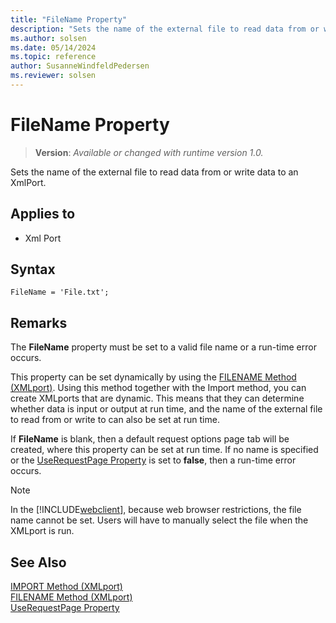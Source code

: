 ```yaml
---
title: "FileName Property"
description: "Sets the name of the external file to read data from or write data to an XmlPort."
ms.author: solsen
ms.date: 05/14/2024
ms.topic: reference
author: SusanneWindfeldPedersen
ms.reviewer: solsen
---
```

[//]: # (START>DO_NOT_EDIT)
[//]: # (IMPORTANT:Do not edit any of the content between here and the END>DO_NOT_EDIT.)
[//]: # (Any modifications should be made in the .xml files in the ModernDev repo.)
# FileName Property
> **Version**: _Available or changed with runtime version 1.0._

Sets the name of the external file to read data from or write data to an XmlPort.

## Applies to
-   Xml Port

[//]: # (IMPORTANT: END>DO_NOT_EDIT)

## Syntax

```AL
FileName = 'File.txt';
```
 
## Remarks

The **FileName** property must be set to a valid file name or a run-time error occurs.  
  
This property can be set dynamically by using the [FILENAME Method (XMLport)](../methods-auto/xmlport/xmlportinstance-filename-method.md). Using this method together with the Import method, you can create XMLports that are dynamic. This means that they can determine whether data is input or output at run time, and the name of the external file to read from or write to can also be set at run time.  
  
If **FileName** is blank, then a default request options page tab will be created, where this property can be set at run time. If no name is specified or the [UseRequestPage Property](devenv-userequestpage-property.md) is set to **false**, then a run-time error occurs.  

> [!NOTE]
> In the [!INCLUDE[webclient](../includes/webclient.md)], because web browser restrictions, the file name cannot be set. Users will have to manually select the file when the XMLport is run.
  
## See Also  

[IMPORT Method (XMLport)](../methods-auto/xmlport/xmlportinstance-import-method.md)   
[FILENAME Method (XMLport)](../methods-auto/xmlport/xmlportinstance-filename-method.md)   
[UseRequestPage Property](devenv-userequestpage-property.md)
